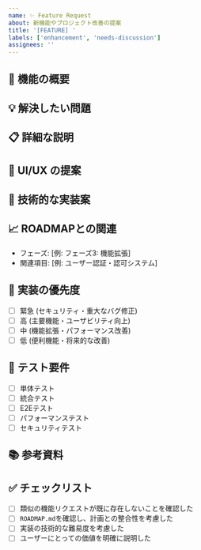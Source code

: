 ```yaml
---
name: ✨ Feature Request
about: 新機能やプロジェクト改善の提案
title: '[FEATURE] '
labels: ['enhancement', 'needs-discussion']
assignees: ''
---
```


## 🎯 機能の概要
<!-- 提案する機能の概要を簡潔に説明してください -->

## 💡 解決したい問題
<!-- この機能によってどのような問題が解決されるかを説明してください -->

## 📋 詳細な説明
<!-- 機能の詳細な仕様や動作を説明してください -->

## 🎨 UI/UX の提案
<!-- インターフェースやユーザー体験についての提案があれば記載してください -->

## 🔧 技術的な実装案
<!-- 可能であれば、技術的な実装方法や使用する技術について提案してください -->

## 📈 ROADMAPとの関連
<!-- `ROADMAP.md`のどのフェーズ・項目に関連するかを記載してください -->
- フェーズ: [例: フェーズ3: 機能拡張]
- 関連項目: [例: ユーザー認証・認可システム]

## 🚀 実装の優先度
- [ ] 緊急 (セキュリティ・重大なバグ修正)
- [ ] 高 (主要機能・ユーザビリティ向上)
- [ ] 中 (機能拡張・パフォーマンス改善)
- [ ] 低 (便利機能・将来的な改善)

## 🧪 テスト要件
<!-- この機能に必要なテストについて記載してください -->
- [ ] 単体テスト
- [ ] 統合テスト
- [ ] E2Eテスト
- [ ] パフォーマンステスト
- [ ] セキュリティテスト

## 📚 参考資料
<!-- 
- 関連するドキュメント
- 類似機能を持つサービス
- 技術記事やライブラリ
-->

## ✅ チェックリスト
- [ ] 類似の機能リクエストが既に存在しないことを確認した
- [ ] `ROADMAP.md`を確認し、計画との整合性を考慮した
- [ ] 実装の技術的な難易度を考慮した
- [ ] ユーザーにとっての価値を明確に説明した
